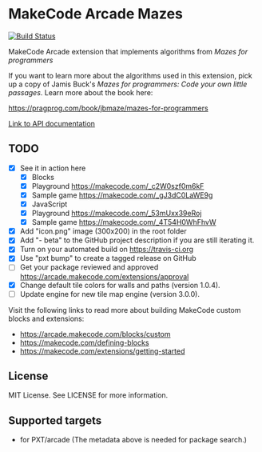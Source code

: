 # MakeCode Arcade Mazes

[![Build Status](https://travis-ci.com/robo-technical-group/pxt-arcade-mazes.svg?branch=master)](https://travis-ci.com/robo-technical-group/pxt-arcade-mazes)

MakeCode Arcade extension that implements algorithms from
_Mazes for programmers_

If you want to learn more about the algorithms used in this extension,
pick up a copy of Jamis Buck's _Mazes for programmers: Code your own little passages_.
Learn more about the book here:

https://pragprog.com/book/jbmaze/mazes-for-programmers

[Link to API documentation](https://github.com/robo-technical-group/pxt-arcade-mazes/blob/master/docs/api.md)

## TODO

- [X] See it in action here
  * [X] Blocks
   + [X] Playground https://makecode.com/_c2W0szf0m6kF
   + [X] Sample game https://makecode.com/_gJ3dC0LaWE9g
  * [X] JavaScript
   + [X] Playground https://makecode.com/_53mUxx39eRoj
   + [X] Sample game https://makecode.com/_4T54H0WhFhvW
- [X] Add "icon.png" image (300x200) in the root folder
- [X] Add "- beta" to the GitHub project description if you are still iterating it.
- [X] Turn on your automated build on https://travis-ci.org
- [X] Use "pxt bump" to create a tagged release on GitHub
- [ ] Get your package reviewed and approved https://arcade.makecode.com/extensions/approval
- [X] Change default tile colors for walls and paths (version 1.0.4).
- [ ] Update engine for new tile map engine (version 3.0.0).

Visit the following links to read more about building MakeCode custom blocks and extensions:

- https://arcade.makecode.com/blocks/custom
- https://makecode.com/defining-blocks
- https://makecode.com/extensions/getting-started

## License

MIT License. See LICENSE for more information.

## Supported targets

* for PXT/arcade
(The metadata above is needed for package search.)

